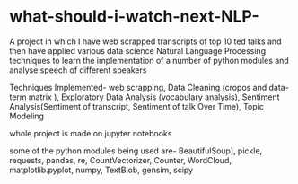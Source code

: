 # what-should-i-watch-next-NLP-
A project in which I have web scrapped transcripts of top 10 ted talks and then have applied various data science 
Natural Language Processing techniques to learn the implementation of a number of python modules and analyse speech of different speakers  

Techniques Implemented-
  web scrapping,
  Data Cleaning (cropos and data-term matrix ),
  Exploratory Data Analysis (vocabulary analysis),
  Sentiment Analysis(Sentiment of transcript, Sentiment of talk Over Time),
  Topic Modeling 
  
whole project is made on jupyter notebooks 

some of the python modules being used are-
  BeautifulSoup],
  pickle,
  requests,
  pandas,
  re,
  CountVectorizer,
  Counter,
  WordCloud,
  matplotlib.pyplot,
  numpy,
  TextBlob,
  gensim,
  scipy
 
  
